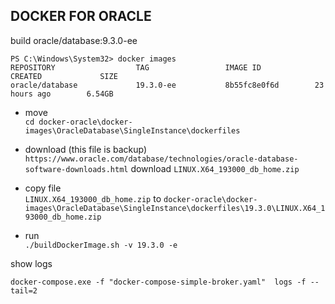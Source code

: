 ## DOCKER FOR ORACLE


build  oracle/database:9.3.0-ee 
```
PS C:\Windows\System32> docker images
REPOSITORY                  TAG                 IMAGE ID            CREATED             SIZE
oracle/database             19.3.0-ee           8b55fc8e0f6d        23 hours ago        6.54GB
```
* move     
`cd docker-oracle\docker-images\OracleDatabase\SingleInstance\dockerfiles`
 
* download (this file is backup)    
`https://www.oracle.com/database/technologies/oracle-database-software-downloads.html` download `LINUX.X64_193000_db_home.zip`

* copy file     
`LINUX.X64_193000_db_home.zip` to `docker-oracle\docker-images\OracleDatabase\SingleInstance\dockerfiles\19.3.0\LINUX.X64_193000_db_home.zip`

* run    
` ./buildDockerImage.sh -v 19.3.0 -e `

 show logs
  
 `docker-compose.exe -f "docker-compose-simple-broker.yaml"  logs -f --tail=2`